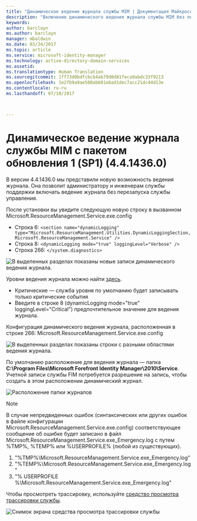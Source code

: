 ```yaml
---
title: "Динамическое ведение журнала службы MIM | Документация Майкрософт"
description: "Включение динамического ведения журнала службы MIM без перезапуска службы управления"
keywords: 
author: barclayn
ms.author: barclayn
manager: mbaldwin
ms.date: 03/24/2017
ms.topic: article
ms.service: microsoft-identity-manager
ms.technology: active-directory-domain-services
ms.assetid: 
ms.translationtype: Human Translation
ms.sourcegitcommit: 1ff73d0bdfcbcb4ab79d0d81feca9abdc33f9213
ms.openlocfilehash: 1e2fb9a9ae508ab601ebad1dec7acc21dc44d13e
ms.contentlocale: ru-ru
ms.lasthandoff: 07/10/2017



---
```

<a id="mim-sp1-4414360--service-dynamic-logging" class="xliff"></a>
# Динамическое ведение журнала службы MIM с пакетом обновления 1 (SP1) (4.4.1436.0)
В версии 4.4.1436.0 мы представили новую возможность ведения журнала. Она позволит администратору и инженерам службы поддержки включать ведение журнала без перезапуска службы управления.

После установки вы увидите следующую новую строку в вызванном Microsoft.ResourceManagement.Service.exe.config

*   Строка 6: ``<section name="dynamicLogging" type="Microsoft.ResourceManagement.Utilities.DynamicLoggingSection, Microsoft.ResourceManagement.Service" />``
*   Строка 8: ``<dynamicLogging mode="true" loggingLevel="Verbose" />``
*   Строка 266: ``</system.diagnostics> ``

![В выделенных разделах показаны новые записи динамического ведения журнала.](media/mim-service-dynamic-logging/screen01.png)

Уровни ведения журнала можно найти [здесь](https://msdn.microsoft.com/library/ms733025(v=vs.110).aspx#Anchor_3).

- Критические — служба уровня по умолчанию будет записывать только критические события
- Введите в строке 8 (dynamicLogging mode="true" loggingLevel="Critical") предпочтительное значение для ведения журнала.

Конфигурация динамического ведения журнала, расположенная в строке 266: Microsoft.ResourceManagement.Service.exe.config

![В выделенных разделах показаны строки с разными областями ведения журнала.](media/mim-service-dynamic-logging/screen02.png)

По умолчанию расположение для ведения журнала — папка **C:\Program Files\Microsoft Forefront Identity Manager\2010\Service**. Учетной записи службы FIM потребуется разрешение на запись, чтобы создать в этом расположении динамический журнал.

![Расположение папки журналов](media/mim-service-dynamic-logging/screen03.png)

 >[!NOTE]
 В случае непредвиденных ошибок (синтаксических или других ошибок в файле конфигурации Microsoft.ResourceManagement.Service.exe.config) соответствующее сообщение об ошибке будет записано в файл Microsoft.ResourceManagement.Service.exe_Emergency.log с путем %TMP%, %TEMP% или %USERPROFILE% (любой из существующих).  
1. "%TMP%\Microsoft.ResourceManagement.Service.exe_Emergency.log"
2. "%TEMP%\Microsoft.ResourceManagement.Service.exe_Emergency.log"
3. "% USERPROFILE %\Microsoft.ResourceManagement.Service.exe_Emergency.log"

Чтобы просмотреть трассировку, используйте [средство просмотра трассировки службы](https://msdn.microsoft.com//library/aa751795(v=vs.110).aspx).

 ![Снимок экрана средства просмотра трассировки службы](media/mim-service-dynamic-logging/screen04.png)

